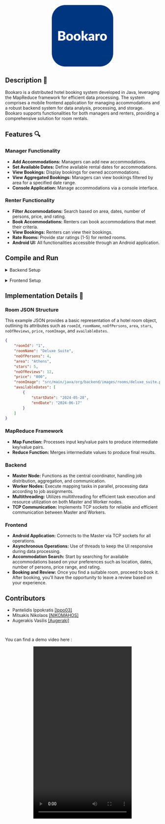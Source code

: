 <div align="center">
    <img src="/media/bookaro_logo.png" width="200" >
</div>

## Description 📝

Bookaro is a distributed hotel booking system developed in Java, leveraging the MapReduce framework for efficient data processing. The system comprises a mobile frontend application for managing accommodations and a robust backend system for data analysis, processing, and storage. Bookaro supports functionalities for both managers and renters, providing a comprehensive solution for room rentals.

## Features 🔍

### Manager Functionality
- **Add Accommodations:** Managers can add new accommodations.
- **Set Available Dates:** Define available rental dates for accommodations.
- **View Bookings:** Display bookings for owned accommodations.
- **View Aggregated Bookings:** Managers can view bookings filtered by area for a specified date range.
- **Console Application:** Manage accommodations via a console interface.

### Renter Functionality
- **Filter Accommodations:** Search based on area, dates, number of persons, price, and rating.
- **Book Accommodations:** Renters can book accommodations that meet their criteria.
- **View Bookings:**  Renters can view their bookings.
- **Rate Rooms:** Provide star ratings (1-5) for rented rooms.
- **Android UI:** All functionalities accessible through an Android application.

## Compile and Run

<details>
  <summary>Backend Setup</summary>
    <br>

  1. **Configuration:**  
     Update the hosts in the properties files located in the `/data` folder of each main component (Master, Worker, Reducer, Manager) directory. Ensure that the hostnames or IP addresses are correctly set for your network setup.

  2. **Compile the Java files:**
     ```bash
     javac .\backend\src\main\java\org\backend\master\Master.java
     javac .\backend\src\main\java\org\backend\worker\Worker.java
     javac .\backend\src\main\java\org\backend\mapreduce\Reducer.java
     javac .\backend\src\main\java\org\backend\manager\ManagerConsoleApp.java
     ```

  3. **Run the Java files:**  
    Always in the correct workspace: 

     Start the Master node:  
     ```bash
     java Master
     ```

     Start the Worker nodes (in separate terminals), assigning each a unique ID (e.g., 1, 2, 3):  
     ```bash
     java Worker 1
     java Worker 2
     java Worker 3
     ```

     Start the Reducer node:  
     ```bash
     java Reducer
     ```

     Start the Manager node:  
     ```bash
     java ManagerConsoleApp
     ```

  4. **Using the Manager:**  
     Follow the menu options provided by the Manager to start adding accommodations, managing bookings, and performing other tasks.
</details>
<br>
<details>
  <summary>Frontend Setup</summary>
  <br>

  - Open the Android project in Android Studio.
  - Locate `BackendConnector.java` and update the host of the Master node.
  - Build and run the application on an Android device or emulator.
</details>



## Implementation Details 📘

### Room JSON Structure


This example JSON provides a basic representation of a hotel room object, outlining its attributes such as `roomId`, `roomName`, `noOfPersons`, `area`, `stars`, `noOfReviews`, `price`, `roomImage`, and `availableDates`.

```json
{
    "roomId": "1",
    "roomName": "Deluxe Suite",
    "noOfPersons": 4,
    "area": "Athens",
    "stars": 5,
    "noOfReviews": 12,
    "price": "800",
    "roomImage": "src/main/java/org/backend/images/rooms/deluxe_suite.png",
    "availableDates": [
        {
            "startDate": "2024-05-28",
            "endDate": "2024-06-17"
        }
    ]
}
```

### MapReduce Framework
- **Map Function:** Processes input key/value pairs to produce intermediate key/value pairs.
- **Reduce Function:** Merges intermediate values to produce final results.

### Backend
- **Master Node:** Functions as the central coordinator, handling job distribution, aggregation, and communication.
- **Worker Nodes:** Execute mapping tasks in parallel, processing data according to job assignments.
- **Multithreading:** Utilizes multithreading for efficient task execution and resource utilization on both Master and Worker nodes.
- **TCP Communication:** Implements TCP sockets for reliable and efficient communication between Master and Workers.

### Frontend
- **Android Application:** Connects to the Master via TCP sockets for all operations.
- **Asynchronous Operations:** Use of threads to keep the UI responsive during data processing.
- **Accommodation Search:** Start by searching for available accommodations based on your preferences such as location, dates, number of persons, price range, and rating.
- **Booking and Review:** Once you find a suitable room, proceed to book it. After booking, you'll have the opportunity to leave a review based on your experience.

## Contributors
- Pantelidis Ippokratis [[Ippo03]](https://github.com/Ippo03)
- Mitsakis Nikolaos [[NIKOMAHOS]](https://github.com/NIKOMAHOS)
- Augerakis Vasilis [[Augeraki]](https://github.com/Augeraki)


<br>

You can find a demo video here :

<div style="text-align:center;">
  <video width="320" height="560" controls>
    <source src="https://drive.google.com/uc?export=download&id=1FKU-73MLF4oETGqRO-2OMYfjkCcTG84d" type="video/mp4">
    Your browser does not support the video tag.
  </video>
</div>


